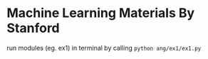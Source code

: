 # Machine Learning Materials By Stanford

run modules (eg. ex1) in terminal by calling `python ang/ex1/ex1.py`

